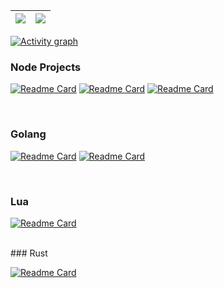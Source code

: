 | <a href="https://github.com/sankooc"><img align="center" src="https://github-readme-stats.vercel.app/api?username=sankooc&count_private=true&show_icons=true&theme=buefy&include_all_commits=true&hide_border=true"/></a> | <a href="https://github.com/sankooc"><img align="center" src="https://github-readme-stats.vercel.app/api/top-langs/?username=sankooc&hide=HTML,CSS,ipynb&layout=compact&theme=buefy&hide_border=true&langs_count=8" /></a> |
| ------------- | ------------- |

[![Activity graph](https://github-readme-activity-graph.vercel.app/graph?username=sankooc&theme=xcode&hide_border=true)](https://github.com/ashutosh00710/github-readme-activity-graph)
<br>
### Node Projects

[![Readme Card](https://github-readme-stats.vercel.app/api/pin/?username=sankooc&repo=spring.js&theme=gruvbox&hide_border=true&bg_color=f1e05a&layout=compact)](https://github.com/sankooc/spring.js)
[![Readme Card](https://github-readme-stats.vercel.app/api/pin/?username=sankooc&repo=qrzip&theme=gruvbox&hide_border=true&bg_color=f1e05a&layout=compact)](https://github.com/sankooc/qrzip)
[![Readme Card](https://github-readme-stats.vercel.app/api/pin/?username=sankooc&repo=bezier-interpolation&theme=gruvbox&hide_border=true&bg_color=f1e05a&layout=compact)](https://github.com/sankooc/bezier-interpolation)

<br>

### Golang

[![Readme Card](https://github-readme-stats.vercel.app/api/pin/?username=sankooc&repo=gibero&theme=gruvbox&hide_border=true&bg_color=00ADD8&layout=compact)](https://github.com/sankooc/gibero)
[![Readme Card](https://github-readme-stats.vercel.app/api/pin/?username=sankooc&repo=mmdb&theme=gruvbox&hide_border=true&bg_color=00ADD8&layout=compact)](https://github.com/sankooc/mmdb)

<br>

### Lua

[![Readme Card](https://github-readme-stats.vercel.app/api/pin/?username=sankooc&repo=wow-interface-prist&theme=gruvbox&hide_border=true&bg_color=000080)](https://github.com/sankooc/wow-interface-prist)

<br>
### Rust

[![Readme Card](https://github-readme-stats.vercel.app/api/pin/?username=sankooc&repo=vs-shark&theme=gruvbox&hide_border=true&bg_color=dea584)](https://github.com/sankooc/vs-shark)


<!--
**sankooc/sankooc** is a ✨ _special_ ✨ repository because its `README.md` (this file) appears on your GitHub profile.

Here are some ideas to get you started:

- 🔭 I’m currently working on ...
- 🌱 I’m currently learning ...
- 👯 I’m looking to collaborate on ...
- 🤔 I’m looking for help with ...
- 💬 Ask me about ...
- 📫 How to reach me: ...
- 😄 Pronouns: ...
- ⚡ Fun fact: ...
-->
